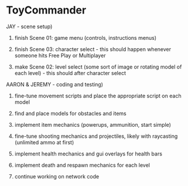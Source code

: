 # ToyCommander

JAY - scene setup)

1)	finish Scene 01: game menu (controls, instructions menus)

2)	finish Scene 03: character select - this should happen whenever someone hits Free Play or Multiplayer

3)	make Scene 02: level select (some sort of image or rotating model of each level) - this should after character select


AARON & JEREMY - coding and testing)

1)	fine-tune movement scripts and place the appropriate script on each model

2)	find and place models for obstacles and items

3)	implement item mechanics (powerups, ammunition, start simple)

4)	fine-tune shooting mechanics and projectiles, likely with raycasting (unlimited ammo at first)

5)	implement health mechanics and gui overlays for health bars

6)	implement death and respawn mechanics for each level

7) continue working on network code
